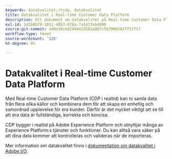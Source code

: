 ```yaml
---
keywords: datakvalitet;rtcdp, datakvalitet
title: Datakvalitet i Real-time Customer Data Platform
description: Ett dokument om datakvalitet på Real-time Customer Data Platform
exl-id: 1d1b0bf9-1011-4053-8f8a-7a141febd000
source-git-commit: ad0d38cbd249642d582a807c5679065827f57717
workflow-type: tm+mt
source-wordcount: '126'
ht-degree: 0%

---
```


# Datakvalitet i Real-time Customer Data Platform

Med Real-time Customer Data Platform (CDP i realtid) kan ni samla data från flera olika källor och kombinera dem för att skapa en enhetlig och samordnad upplevelse för era kunder. Därför är det mycket viktigt att se till att era data är fullständiga, korrekta och koncisa.

CDP bygger i realtid på Adobe Experience Platform och utnyttjar många av Experience Platform:s tjänster och funktioner. Du kan alltså vara säker på att dina data kommer att kontrolleras och valideras när de importeras.

Mer information om datakvalitet finns i [dokumentation om datakvalitet i Adobe I/O](../../ingestion/quality/overview.md).
